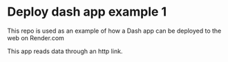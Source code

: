 # Deploy dash app example 1

This repo is used as an example of how a Dash app can be deployed to the web on Render.com

This app reads data through an http link. 
